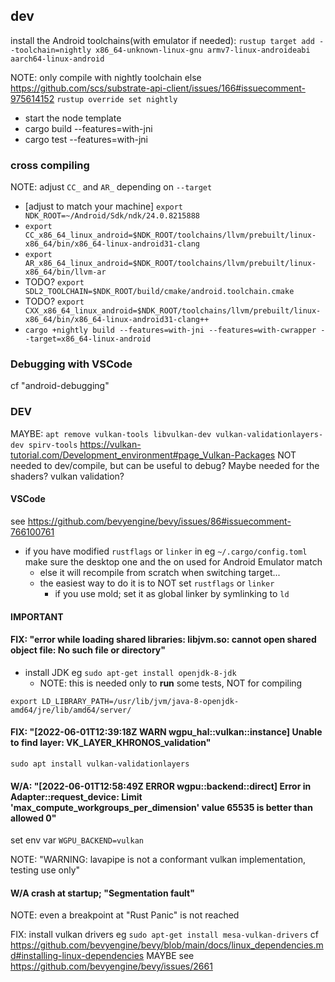 ## dev

install the Android toolchains(with emulator if needed): `rustup target add --toolchain=nightly x86_64-unknown-linux-gnu armv7-linux-androideabi aarch64-linux-android`

NOTE: only compile with nightly toolchain else https://github.com/scs/substrate-api-client/issues/166#issuecomment-975614152
`rustup override set nightly`

- start the node template
- cargo build --features=with-jni
- cargo test --features=with-jni

### cross compiling

NOTE: adjust `CC_` and `AR_` depending on `--target`
- [adjust to match your machine] `export NDK_ROOT=~/Android/Sdk/ndk/24.0.8215888`
- `export CC_x86_64_linux_android=$NDK_ROOT/toolchains/llvm/prebuilt/linux-x86_64/bin/x86_64-linux-android31-clang`
- `export AR_x86_64_linux_android=$NDK_ROOT/toolchains/llvm/prebuilt/linux-x86_64/bin/llvm-ar`
- TODO? `export SDL2_TOOLCHAIN=$NDK_ROOT/build/cmake/android.toolchain.cmake`
- TODO? `export CXX_x86_64_linux_android=$NDK_ROOT/toolchains/llvm/prebuilt/linux-x86_64/bin/x86_64-linux-android31-clang++`
- `cargo +nightly build --features=with-jni --features=with-cwrapper --target=x86_64-linux-android`

### Debugging with VSCode

cf "android-debugging"

### DEV

MAYBE: `apt remove vulkan-tools libvulkan-dev vulkan-validationlayers-dev spirv-tools`
https://vulkan-tutorial.com/Development_environment#page_Vulkan-Packages
NOT needed to dev/compile, but can be useful to debug? Maybe needed for the shaders? vulkan validation?

#### VSCode

see https://github.com/bevyengine/bevy/issues/86#issuecomment-766100761

- if you have modified `rustflags` or `linker` in eg `~/.cargo/config.toml` make sure the desktop one and the on used for Android Emulator match
    - else it will recompile from scratch when switching target...
    - the easiest way to do it is to NOT set `rustflags` or `linker`
        - if you use mold; set it as global linker by symlinking to `ld`

#### IMPORTANT

#### FIX: "error while loading shared libraries: libjvm.so: cannot open shared object file: No such file or directory"

- install JDK eg `sudo apt-get install openjdk-8-jdk`
    - NOTE: this is needed only to **run** some tests, NOT for compiling

`export LD_LIBRARY_PATH=/usr/lib/jvm/java-8-openjdk-amd64/jre/lib/amd64/server/`

#### FIX: "[2022-06-01T12:39:18Z WARN  wgpu_hal::vulkan::instance] Unable to find layer: VK_LAYER_KHRONOS_validation"

`sudo apt install vulkan-validationlayers`

#### W/A: "[2022-06-01T12:58:49Z ERROR wgpu::backend::direct] Error in Adapter::request_device: Limit 'max_compute_workgroups_per_dimension' value 65535 is better than allowed 0"

set env var `WGPU_BACKEND=vulkan`

NOTE: "WARNING: lavapipe is not a conformant vulkan implementation, testing use only"

#### W/A crash at startup; "Segmentation fault"

NOTE: even a breakpoint at "Rust Panic" is not reached

FIX: install vulkan drivers eg `sudo apt-get install mesa-vulkan-drivers`
cf https://github.com/bevyengine/bevy/blob/main/docs/linux_dependencies.md#installing-linux-dependencies
MAYBE see https://github.com/bevyengine/bevy/issues/2661